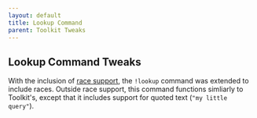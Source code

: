 ```yaml
---
layout: default
title: Lookup Command
parent: Toolkit Tweaks
---
```


## Lookup Command Tweaks

With the inclusion of [race support](/tweaks/races), the `!lookup`
command was extended to include races. Outside race support, this
command functions simliarly to Toolkit's, except that it includes
support for quoted text (`"my little query"`).
